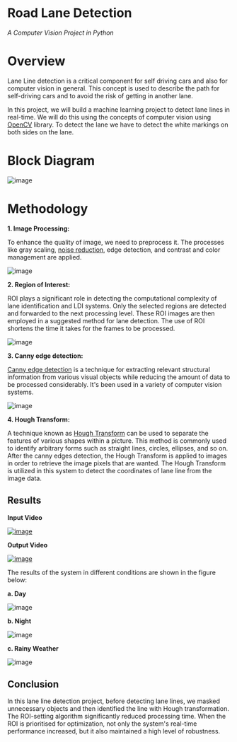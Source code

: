 # Road Lane Detection
*A Computer Vision Project in Python*

# Overview
Lane Line detection is a critical component for self driving cars and also for computer vision in general. This concept is used to describe the path for self-driving cars and to avoid the risk of getting in another lane.

In this project, we will build a machine learning project to detect lane lines in real-time. We will do this using the concepts of computer vision using [OpenCV](https://docs.opencv.org/4.x/) library. To detect the lane we have to detect the white markings on both sides on the lane.

# Block Diagram
![image](https://user-images.githubusercontent.com/85211871/162398349-36e9d569-8650-441a-897f-892e854df2ff.png)

# Methodology
**1.	Image Processing:**

To enhance the quality of image, we need to preprocess it. The processes like gray scaling, [noise reduction](https://docs.opencv.org/3.4/d4/d13/tutorial_py_filtering.html), edge detection, and contrast and color management are applied.

![image](https://user-images.githubusercontent.com/85211871/162394927-9298ac65-6b5f-4535-ab8c-4754a271e9ee.png)

**2.  Region of Interest:**

ROI plays a significant role in detecting the computational complexity of lane identification and LDI systems. Only the selected regions are detected and forwarded to the next processing level. These ROI images are then employed in a suggested method for lane detection. The use of ROI shortens the time it takes for the frames to be processed.

![image](https://user-images.githubusercontent.com/85211871/162395034-2f4ec704-c34a-4d4c-b0d1-2245ea7af67c.png)

**3.  Canny edge detection:**

[Canny edge detection](https://docs.opencv.org/4.x/da/d22/tutorial_py_canny.html) is a technique for extracting relevant structural information from various visual objects while reducing the amount of data to be processed considerably. It's been used in a variety of computer vision systems.

![image](https://user-images.githubusercontent.com/85211871/162395255-cc1843ad-2d87-4c89-8226-68f5f9242d41.png)

**4.  Hough Transform:**

A technique known as [Hough Transform](https://docs.opencv.org/3.4/d9/db0/tutorial_hough_lines.html) can be used to separate the features of various shapes within a picture. This method is commonly used to identify arbitrary forms such as straight lines, circles, ellipses, and so on. After the canny edges detection, the Hough Transform is applied to images in order to retrieve the image pixels that are wanted. The Hough Transform is utilized in this system to detect the coordinates of lane line from the image data.

## Results
**Input Video**

[![image](https://user-images.githubusercontent.com/85211871/162406619-4374b980-db22-4b72-a960-ced9988ce025.png)](https://user-images.githubusercontent.com/85211871/162403552-dc05d3d8-8568-48b7-af31-5bdd120d3b87.mp4)

**Output Video**

[![image](https://user-images.githubusercontent.com/85211871/162398025-200bcbd9-8805-4fd0-87ac-61e325020b84.png)](https://user-images.githubusercontent.com/85211871/162403568-288f451b-9903-4115-8e82-278c477282b6.mp4)

The results of the system in different conditions are shown in the figure below:

**a. Day**

![image](https://user-images.githubusercontent.com/85211871/162398156-2f0a3570-aa23-4ef8-82ae-b5b4c7673abf.png)

**b. Night**

![image](https://user-images.githubusercontent.com/85211871/162398025-200bcbd9-8805-4fd0-87ac-61e325020b84.png)

**c. Rainy Weather**

![image](https://user-images.githubusercontent.com/85211871/162398044-1dfb39cc-a8be-4435-9652-0e7c130ff92d.png)

## Conclusion
In this lane line detection project, before detecting lane lines, we masked unnecessary objects and then identified the line with Hough transformation. The ROI-setting algorithm significantly reduced processing time. When the ROI is prioritised for optimization, not only the system's real-time performance increased, but it also maintained a high level of robustness.
